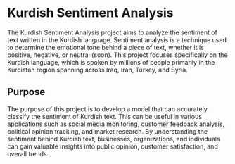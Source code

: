 # Kurdish Sentiment Analysis

The Kurdish Sentiment Analysis project aims to analyze the sentiment of text written in the Kurdish language. Sentiment analysis is a technique used to determine the emotional tone behind a piece of text, whether it is positive, negative, or neutral (soon). This project focuses specifically on the Kurdish language, which is spoken by millions of people primarily in the Kurdistan region spanning across Iraq, Iran, Turkey, and Syria.

## Purpose
The purpose of this project is to develop a model that can accurately classify the sentiment of Kurdish text. This can be useful in various applications such as social media monitoring, customer feedback analysis, political opinion tracking, and market research. By understanding the sentiment behind Kurdish text, businesses, organizations, and individuals can gain valuable insights into public opinion, customer satisfaction, and overall trends.
